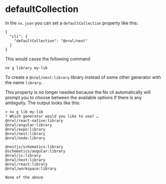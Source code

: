 # defaultCollection

In the `nx.json` you can set a `defaultCollection` property like this:

```jsonc
{
  "cli": {
    "defaultCollection": "@nrwl/next"
  }
}
```

This would cause the following command

```shell
nx g library my-lib
```

To create a `@nrwl/next:library` library instead of some other generator with the name `library`.

This property is no longer needed because the Nx cli automatically will prompt you to choose between the available options if there is any ambiguity. The output looks like this:

```shell
> nx g lib my-lib
? Which generator would you like to use? …
@nrwl/react-native:library
@nrwl/angular:library
@nrwl/expo:library
@nrwl/nest:library
@nrwl/node:library

@nestjs/schematics:library
@schematics/angular:library
@nrwl/js:library
@nrwl/next:library
@nrwl/react:library
@nrwl/workspace:library

None of the above
```
